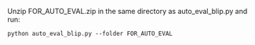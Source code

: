 Unzip FOR_AUTO_EVAL.zip in the same directory as auto_eval_blip.py and run:

```
python auto_eval_blip.py --folder FOR_AUTO_EVAL
```

